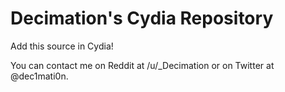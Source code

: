 # Decimation's Cydia Repository

Add this source in Cydia!

You can contact me on Reddit at /u/_Decimation or on Twitter at @dec1mati0n.